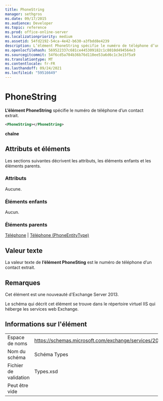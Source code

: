 ```yaml
---
title: PhoneString
manager: sethgros
ms.date: 09/17/2015
ms.audience: Developer
ms.topic: reference
ms.prod: office-online-server
ms.localizationpriority: medium
ms.assetid: 54fd2192-54ca-4e42-b630-a3fbdd8e4239
description: L’élément PhoneString spécifie le numéro de téléphone d’un contact extrait.
ms.openlocfilehash: 569522337c681ce445309182c1c8010d494564e3
ms.sourcegitcommit: 54f6cd5a704b36b76d110ee53a6d6c1c3e15f5a9
ms.translationtype: MT
ms.contentlocale: fr-FR
ms.lasthandoff: 09/24/2021
ms.locfileid: "59516649"
---
```

# <a name="phonestring"></a>PhoneString

**L’élément PhoneString** spécifie le numéro de téléphone d’un contact extrait. 
  
```XML
<PhoneString></PhoneString>
```

 **chaîne**
## <a name="attributes-and-elements"></a>Attributs et éléments

Les sections suivantes décrivent les attributs, les éléments enfants et les éléments parents.
  
### <a name="attributes"></a>Attributs

Aucune.
  
### <a name="child-elements"></a>Éléments enfants

Aucun.
  
### <a name="parent-elements"></a>Éléments parents

[Téléphone](phone.md)  |  [Téléphone (PhoneEntityType)](phone-phoneentitytype.md)
  
## <a name="text-value"></a>Valeur texte

La valeur texte de **l’élément PhoneSting** est le numéro de téléphone d’un contact extrait. 
  
## <a name="remarks"></a>Remarques

Cet élément est une nouveauté d'Exchange Server 2013.
  
Le schéma qui décrit cet élément se trouve dans le répertoire virtuel IIS qui héberge les services web Exchange.
  
## <a name="element-information"></a>Informations sur l'élément

|||
|:-----|:-----|
|Espace de noms  <br/> |https://schemas.microsoft.com/exchange/services/2006/types  <br/> |
|Nom du schéma  <br/> |Schéma Types  <br/> |
|Fichier de validation  <br/> |Types.xsd  <br/> |
|Peut être vide  <br/> ||
   


